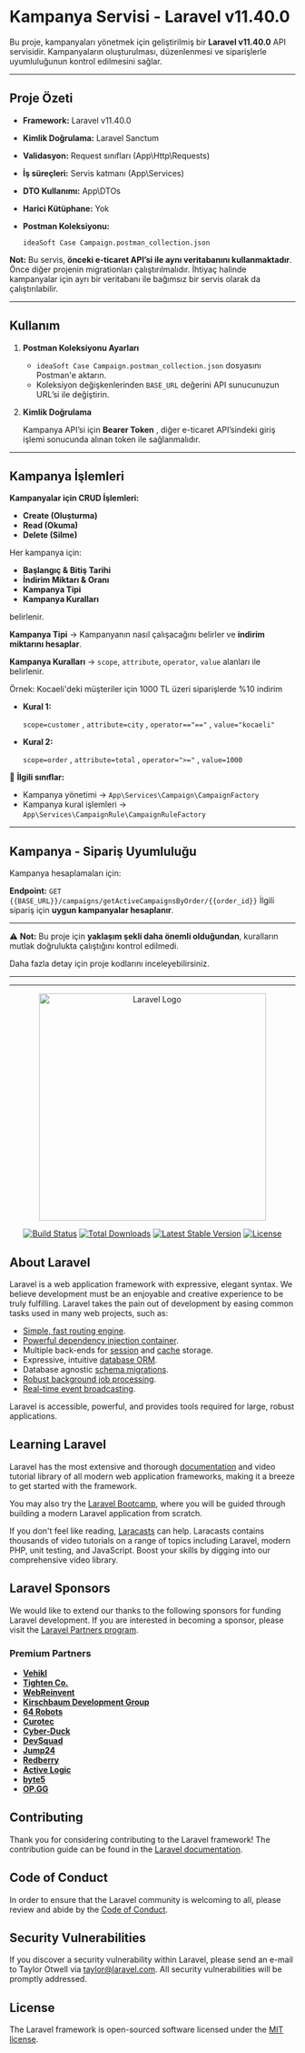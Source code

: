 # Kampanya Servisi - Laravel v11.40.0

Bu proje, kampanyaları yönetmek için geliştirilmiş bir **Laravel v11.40.0** API servisidir. Kampanyaların oluşturulması, düzenlenmesi ve siparişlerle uyumluluğunun kontrol edilmesini sağlar.

***

## Proje Özeti

* **Framework:**
  Laravel v11.40.0
* **Kimlik Doğrulama:**
  Laravel Sanctum
* **Validasyon:**
  Request sınıfları (App\Http\Requests)
* **İş süreçleri:**
  Servis katmanı (App\Services)
* **DTO Kullanımı:**
  App\DTOs
* **Harici Kütüphane:**
  Yok
* **Postman Koleksiyonu:**

  `ideaSoft Case Campaign.postman_collection.json`

**Not:**
Bu servis, **önceki e-ticaret API’si ile aynı veritabanını kullanmaktadır**. Önce diğer projenin migrationları çalıştırılmalıdır.
İhtiyaç halinde kampanyalar için ayrı bir veritabanı ile bağımsız bir servis olarak da çalıştırılabilir.

***

## Kullanım

1. **Postman Koleksiyonu Ayarları**
    * `ideaSoft Case Campaign.postman_collection.json`
      dosyasını Postman'e aktarın.
    * Koleksiyon değişkenlerinden
      `BASE_URL`
      değerini API sunucunuzun URL’si ile değiştirin.
2. **Kimlik Doğrulama**

   Kampanya API’si için
   **Bearer Token**
   , diğer e-ticaret API’sindeki giriş işlemi sonucunda alınan token ile sağlanmalıdır.

***

## Kampanya İşlemleri

**Kampanyalar için CRUD İşlemleri:**

* **Create (Oluşturma)**
* **Read (Okuma)**
* **Delete (Silme)**

Her kampanya için:

* **Başlangıç & Bitiş Tarihi**
* **İndirim Miktarı & Oranı**
* **Kampanya Tipi**
* **Kampanya Kuralları**

belirlenir.

 **Kampanya Tipi** → Kampanyanın nasıl çalışacağını belirler ve **indirim miktarını hesaplar**.

 **Kampanya Kuralları** → `scope`, `attribute`, `operator`, `value` alanları ile belirlenir.

Örnek:
Kocaeli'deki müşteriler için 1000 TL üzeri siparişlerde %10 indirim

* **Kural 1:**

  `scope=customer`
  ,
  `attribute=city`
  ,
  `operator=="=="`
  ,
  `value="kocaeli"`
* **Kural 2:**

  `scope=order`
  ,
  `attribute=total`
  ,
  `operator=">="`
  ,
  `value=1000`

📍 **İlgili sınıflar:**

* Kampanya yönetimi →
  `App\Services\Campaign\CampaignFactory`
* Kampanya kural işlemleri →
  `App\Services\CampaignRule\CampaignRuleFactory`

***

## Kampanya - Sipariş Uyumluluğu

Kampanya hesaplamaları için:

**Endpoint:**
`GET {{BASE_URL}}/campaigns/getActiveCampaignsByOrder/{{order_id}}`
İlgili sipariş için **uygun kampanyalar hesaplanır**.

***

⚠ **Not:**
Bu proje için **yaklaşım şekli daha önemli olduğundan**, kuralların mutlak doğrulukta çalıştığını kontrol edilmedi.

Daha fazla detay için proje kodlarını inceleyebilirsiniz.





---
---
<p align="center"><a href="https://laravel.com" target="_blank"><img src="https://raw.githubusercontent.com/laravel/art/master/logo-lockup/5%20SVG/2%20CMYK/1%20Full%20Color/laravel-logolockup-cmyk-red.svg" width="400" alt="Laravel Logo"></a></p>

<p align="center">
<a href="https://github.com/laravel/framework/actions"><img src="https://github.com/laravel/framework/workflows/tests/badge.svg" alt="Build Status"></a>
<a href="https://packagist.org/packages/laravel/framework"><img src="https://img.shields.io/packagist/dt/laravel/framework" alt="Total Downloads"></a>
<a href="https://packagist.org/packages/laravel/framework"><img src="https://img.shields.io/packagist/v/laravel/framework" alt="Latest Stable Version"></a>
<a href="https://packagist.org/packages/laravel/framework"><img src="https://img.shields.io/packagist/l/laravel/framework" alt="License"></a>
</p>

## About Laravel

Laravel is a web application framework with expressive, elegant syntax. We believe development must be an enjoyable and creative experience to be truly fulfilling. Laravel takes the pain out of development by easing common tasks used in many web projects, such as:

- [Simple, fast routing engine](https://laravel.com/docs/routing).
- [Powerful dependency injection container](https://laravel.com/docs/container).
- Multiple back-ends for [session](https://laravel.com/docs/session) and [cache](https://laravel.com/docs/cache) storage.
- Expressive, intuitive [database ORM](https://laravel.com/docs/eloquent).
- Database agnostic [schema migrations](https://laravel.com/docs/migrations).
- [Robust background job processing](https://laravel.com/docs/queues).
- [Real-time event broadcasting](https://laravel.com/docs/broadcasting).

Laravel is accessible, powerful, and provides tools required for large, robust applications.

## Learning Laravel

Laravel has the most extensive and thorough [documentation](https://laravel.com/docs) and video tutorial library of all modern web application frameworks, making it a breeze to get started with the framework.

You may also try the [Laravel Bootcamp](https://bootcamp.laravel.com), where you will be guided through building a modern Laravel application from scratch.

If you don't feel like reading, [Laracasts](https://laracasts.com) can help. Laracasts contains thousands of video tutorials on a range of topics including Laravel, modern PHP, unit testing, and JavaScript. Boost your skills by digging into our comprehensive video library.

## Laravel Sponsors

We would like to extend our thanks to the following sponsors for funding Laravel development. If you are interested in becoming a sponsor, please visit the [Laravel Partners program](https://partners.laravel.com).

### Premium Partners

- **[Vehikl](https://vehikl.com/)**
- **[Tighten Co.](https://tighten.co)**
- **[WebReinvent](https://webreinvent.com/)**
- **[Kirschbaum Development Group](https://kirschbaumdevelopment.com)**
- **[64 Robots](https://64robots.com)**
- **[Curotec](https://www.curotec.com/services/technologies/laravel/)**
- **[Cyber-Duck](https://cyber-duck.co.uk)**
- **[DevSquad](https://devsquad.com/hire-laravel-developers)**
- **[Jump24](https://jump24.co.uk)**
- **[Redberry](https://redberry.international/laravel/)**
- **[Active Logic](https://activelogic.com)**
- **[byte5](https://byte5.de)**
- **[OP.GG](https://op.gg)**

## Contributing

Thank you for considering contributing to the Laravel framework! The contribution guide can be found in the [Laravel documentation](https://laravel.com/docs/contributions).

## Code of Conduct

In order to ensure that the Laravel community is welcoming to all, please review and abide by the [Code of Conduct](https://laravel.com/docs/contributions#code-of-conduct).

## Security Vulnerabilities

If you discover a security vulnerability within Laravel, please send an e-mail to Taylor Otwell via [taylor@laravel.com](mailto:taylor@laravel.com). All security vulnerabilities will be promptly addressed.

## License

The Laravel framework is open-sourced software licensed under the [MIT license](https://opensource.org/licenses/MIT).
